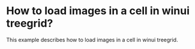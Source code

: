 # How to load images in a cell in winui treegrid?
This example describes how to load images in a cell in winui treegrid.
